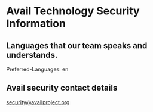 # Avail Technology Security Information

## Languages that our team speaks and understands.
Preferred-Languages: en

## Avail security contact details
security@availproject.org
